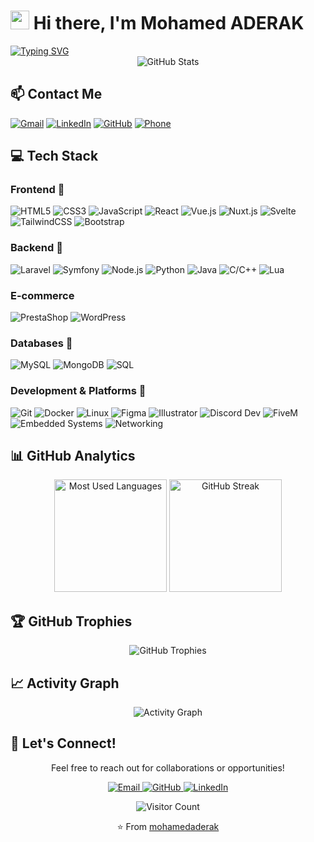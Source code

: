 # <img src="https://media.giphy.com/media/hvRJCLFzcasrR4ia7z/giphy.gif" width="30px"> Hi there, I'm Mohamed ADERAK

<div align="left">
  <a href="https://git.io/typing-svg"><img src="https://readme-typing-svg.herokuapp.com?font=Fira+Code&size=22&pause=1000&color=0D6EFD&left=true&vCenter=true&width=600&height=60&lines=Full+Stack+Developer;UI%2FUX+Designer;E-commerce+Expert;POD+Freelancer;Discord+Developer;FiveM+Developer;Embedded+Systems+Specialist" alt="Typing SVG" /></a>
</div>

<div align="center">
  <img src="https://github-readme-stats.vercel.app/api?username=mohamedaderak&show_icons=true&theme=tokyonight" alt="GitHub Stats" />
</div>

## 📫 Contact Me

<div align="left">
  
[![Gmail](https://img.shields.io/badge/Gmail-D14836?style=for-the-badge&logo=gmail&logoColor=white)](mailto:mohamed.aderak@gmail.com)
[![LinkedIn](https://img.shields.io/badge/LinkedIn-0077B5?style=for-the-badge&logo=linkedin&logoColor=white)](https://www.linkedin.com/in/mohamedaderak)
[![GitHub](https://img.shields.io/badge/GitHub-100000?style=for-the-badge&logo=github&logoColor=white)](https://github.com/mohamedaderak)
[![Phone](https://img.shields.io/badge/Phone-+212_639_634_162-1ABC9C?style=for-the-badge&logo=phone&logoColor=white)](tel:+212639634162)

</div>

## 💻 Tech Stack

<div align="left">

### Frontend 🎨
![HTML5](https://img.shields.io/badge/HTML5-E34F26?style=for-the-badge&logo=html5&logoColor=white)
![CSS3](https://img.shields.io/badge/CSS3-1572B6?style=for-the-badge&logo=css3&logoColor=white)
![JavaScript](https://img.shields.io/badge/JavaScript-F7DF1E?style=for-the-badge&logo=javascript&logoColor=black)
![React](https://img.shields.io/badge/React-20232A?style=for-the-badge&logo=react&logoColor=61DAFB)
![Vue.js](https://img.shields.io/badge/Vue.js-35495E?style=for-the-badge&logo=vue.js&logoColor=4FC08D)
![Nuxt.js](https://img.shields.io/badge/Nuxt.js-00DC82?style=for-the-badge&logo=nuxt.js&logoColor=white)
![Svelte](https://img.shields.io/badge/Svelte-FF3E00?style=for-the-badge&logo=svelte&logoColor=white)
![TailwindCSS](https://img.shields.io/badge/Tailwind_CSS-38B2AC?style=for-the-badge&logo=tailwind-css&logoColor=white)
![Bootstrap](https://img.shields.io/badge/Bootstrap-563D7C?style=for-the-badge&logo=bootstrap&logoColor=white)

### Backend 🚀
![Laravel](https://img.shields.io/badge/Laravel-FF2D20?style=for-the-badge&logo=laravel&logoColor=white)
![Symfony](https://img.shields.io/badge/Symfony-000000?style=for-the-badge&logo=symfony&logoColor=white)
![Node.js](https://img.shields.io/badge/Node.js-43853D?style=for-the-badge&logo=node.js&logoColor=white)
![Python](https://img.shields.io/badge/Python-3776AB?style=for-the-badge&logo=python&logoColor=white)
![Java](https://img.shields.io/badge/Java-ED8B00?style=for-the-badge&logo=openjdk&logoColor=white)
![C/C++](https://img.shields.io/badge/C%2FC%2B%2B-00599C?style=for-the-badge&logo=c%2B%2B&logoColor=white)
![Lua](https://img.shields.io/badge/Lua-2C2D72?style=for-the-badge&logo=lua&logoColor=white)

### E-commerce
![PrestaShop](https://img.shields.io/badge/PrestaShop-DF0067?style=for-the-badge&logo=prestashop&logoColor=white)
![WordPress](https://img.shields.io/badge/WordPress-21759B?style=for-the-badge&logo=wordpress&logoColor=white)

### Databases 💾
![MySQL](https://img.shields.io/badge/MySQL-005C84?style=for-the-badge&logo=mysql&logoColor=white)
![MongoDB](https://img.shields.io/badge/MongoDB-4EA94B?style=for-the-badge&logo=mongodb&logoColor=white)
![SQL](https://img.shields.io/badge/SQL-4479A1?style=for-the-badge&logo=postgresql&logoColor=white)

### Development & Platforms 🔧
![Git](https://img.shields.io/badge/Git-F05032?style=for-the-badge&logo=git&logoColor=white)
![Docker](https://img.shields.io/badge/Docker-2496ED?style=for-the-badge&logo=docker&logoColor=white)
![Linux](https://img.shields.io/badge/Linux-FCC624?style=for-the-badge&logo=linux&logoColor=black)
![Figma](https://img.shields.io/badge/Figma-F24E1E?style=for-the-badge&logo=figma&logoColor=white)
![Illustrator](https://img.shields.io/badge/Adobe%20Illustrator-FF9A00?style=for-the-badge&logo=adobe%20illustrator&logoColor=white)
![Discord Dev](https://img.shields.io/badge/Discord_Developer-5865F2?style=for-the-badge&logo=discord&logoColor=white)
![FiveM](https://img.shields.io/badge/FiveM_Developer-F40552?style=for-the-badge&logo=fivem&logoColor=white)
![Embedded Systems](https://img.shields.io/badge/Embedded_Systems-8BC0D0?style=for-the-badge&logo=arduino&logoColor=white)
![Networking](https://img.shields.io/badge/Networking-0078D7?style=for-the-badge&logo=cisco&logoColor=white)

</div>

## 📊 GitHub Analytics

<div align="center">
  <img height="180em" src="https://github-readme-stats.vercel.app/api/top-langs/?username=mohamedaderak&theme=tokyonight&layout=compact&langs_count=8&hide_border=true" alt="Most Used Languages" />
  <img height="180em" src="https://github-readme-streak-stats.herokuapp.com/?user=mohamedaderak&theme=tokyonight&hide_border=true" alt="GitHub Streak" />
</div>

## 🏆 GitHub Trophies

<div align="center">
  <img src="https://github-profile-trophy.vercel.app/?username=mohamedaderak&theme=algolia&no-frame=true&column=7&margin-w=15" alt="GitHub Trophies" />
</div>

## 📈 Activity Graph

<div align="center">
  <img src="https://github-readme-activity-graph.vercel.app/graph?username=mohamedaderak&theme=tokyo-night&hide_border=true" alt="Activity Graph" />
</div>

## 🌟 Let's Connect!

<div align="center">
  <p>Feel free to reach out for collaborations or opportunities!</p>
  <p>
    <a href="mailto:mohamed.aderak@gmail.com">
      <img src="https://img.icons8.com/fluent/48/000000/gmail.png" alt="Email" />
    </a>
    <a href="https://github.com/mohamedaderak">
      <img src="https://img.icons8.com/fluent/48/000000/github.png" alt="GitHub" />
    </a>
    <a href="https://www.linkedin.com/in/mohamedaderak">
      <img src="https://img.icons8.com/fluent/48/000000/linkedin.png" alt="LinkedIn" />
    </a>
  </p>
</div>

<div align="center">
  
  ![Visitor Count](https://profile-counter.glitch.me/mohamedaderak/count.svg)
  
  ⭐️ From [mohamedaderak](https://github.com/mohamedaderak)
</div>

<!---
mohamedaderak/mohamedaderak is a ✨ special ✨ repository because its `README.md` (this file) appears on your GitHub profile.
You can click the Preview link to take a look at your changes.
--->

